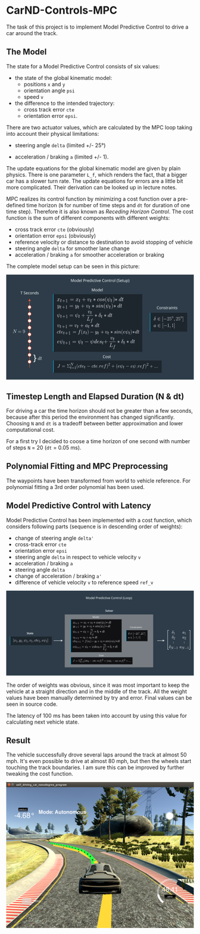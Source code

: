 # CarND-Controls-MPC
The task of this project is to implement Model Predictive Control to drive a car around the track.

## The Model
The state for a Model Predictive Control consists of six values:

* the state of the global kinematic model:
  * positions `x` and `y`
  * orientation angle `psi`
  * speed `v`
* the difference to the intended trajectory:
  * cross track error `cte`
  * orientation error `epsi`.

There are two actuator values, which are calculated by the MPC loop taking into account their physical limitations:

* steering angle `delta` (limited +/- 25°)

* acceleration / braking `a` (limited +/- 1).

The update equations for the global kinematic model are given by plain physics. There is one parameter `L_f`, which renders the fact, that a bigger car has a slower turn rate. The update equations for errors are a little bit more complicated. Their derivation can be looked up in lecture notes.

MPC realizes its control function by minimizing a cost function over a pre-defined time horizon (`N` for number of time steps and `dt` for duration of one time step). Therefore it is also known as *Receding Horizon Control*. The cost function is the sum of different components with different weights:

* cross track error `cte` (obviously)
* orientation error `epsi` (obviously)
* reference velocity or distance to destination to avoid stopping of vehicle
* steering angle `delta` for smoother lane change
* acceleration / braking `a` for smoother acceleration or braking

 The complete model setup can be seen in this picture:

![MPC Setup](./images/mpc-setup.png)



## Timestep Length and Elapsed Duration (N & dt)
For driving a car the time horizon should not be greater than a few seconds, because after this period the environment has changed significantly. Choosing `N` and `dt` is a tradeoff between better approximation and lower computational cost.

For a first try I decided to coose a time horizon of one second with number of steps `N` = 20 (`dt` = 0.05 ms).

## Polynomial Fitting and MPC Preprocessing

The waypoints have been transformed from world to vehicle reference. For polynomial fitting a 3rd order polynomial has been used.

## Model Predictive Control with Latency

Model Predictive Control has been implemented with a cost function, which considers following parts (sequence is in descending order of weights):

* change of steering angle `delta'`
* cross-track error `cte`
* orientation error `epsi`
* steering angle `delta` in respect to vehicle velocity `v`
* acceleration / braking `a`
* steering angle `delta`
* change of acceleration / braking `a'`
* difference of vehicle velocity `v` to reference speed `ref_v`

![MPC Loop](./images/mpc-loop.png)

The order of weights was obvious, since it was most important to keep the vehicle at a straight direction and in the middle of the track. All the weight values have been manually determined by try and error. Final values can be seen in source code.

The latency of 100 ms has been taken into account by using this value for calculating next vehicle state.

## Result

The vehicle successfully drove several laps around the track at almost 50 mph. It's even possible to drive at almost 80 mph, but then the wheels start touching the track boundaries. I am sure this can be improved by further tweaking the cost function.

![Track](./images/screenshot.png)